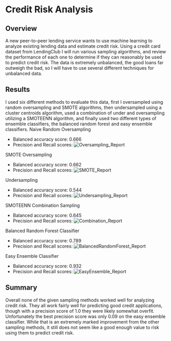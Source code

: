 # Credit Risk Analysis

## Overview
A new peer-to-peer lending service wants to use machine learning to analyze existing lending data and estimate credit risk. Using a credit card dataset from LendingClub I will run various sampling algorithms, and review the performance of each one to determine if they can reasonably be used to predict credit risk. The data is extremely unbalanced, the good loans far outweigh the bad, so I will have to use several different techniques for unbalanced data.

## Results
I used six different methods to evaluate this data, first I oversampled using random oversampling and SMOTE algorithms, then undersampled using a cluster centroids algorithm, used a combination of under and oversampling utilizing a SMOTEENN algorithm, and finally used two different types of ensemble classifiers, the balanced random forest and easy ensemble classifiers.
Naive Random Oversampling
  - Balanced accuracy score: 0.666
  - Precision and Recall scores:
   ![Oversampling_Report](https://user-images.githubusercontent.com/85318060/137845655-d313c3fe-ba1f-4d72-ad80-f44a0d21c2c8.png)

SMOTE Oversampling
 - Balanced accuracy score: 0.662
 - Precision and Recall scores:
 ![SMOTE_Report](https://user-images.githubusercontent.com/85318060/137845805-45449743-67c9-4f5d-9956-4f50d2bcf3ba.png)

Undersampling
 - Balanced accuracy score: 0.544
 - Precision and Recall scores:
 ![Undersampling_Report](https://user-images.githubusercontent.com/85318060/137845884-a74ea85d-5aa1-4b68-927e-ea39f6d14c52.png)

SMOTEENN Combination Sampling
 - Balanced accuracy score: 0.645
 - Precision and Recall scores:
 ![Combination_Report](https://user-images.githubusercontent.com/85318060/137845982-5c4458b7-daa0-4afa-a234-e6706b1b686a.png)

Balanced Random Forest Classifier
 - Balanced accuracy score: 0.789
 - Precision and Recall scores:
 ![BalancedRandomForest_Report](https://user-images.githubusercontent.com/85318060/137846083-53d4c2f3-1b98-48e4-ac31-bb7dd42a6bdf.png)

Easy Ensemble Classifier
 - Balanced accuracy score: 0.932
 - Precision and Recall scores:
 ![EasyEnsemble_Report](https://user-images.githubusercontent.com/85318060/137846158-b3c09005-cc55-4271-808b-eafec1cc2ec4.png)

## Summary
Overall none of the given sampling methods worked well for analyzing credit risk. They all work fairly well for predicting good credit applications, though with a precision score of 1.0 they were likely somewhat overfit. Unfortunately the best precision score was only 0.09 on the easy ensemble classifier. While that is an extremely marked improvement from the other sampling methods, it still does not seem like a good enough value to risk using them to predict credit risk.
